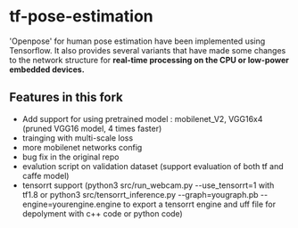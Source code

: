 # tf-pose-estimation

'Openpose' for human pose estimation have been implemented using Tensorflow. It also provides several variants that have made some changes to the network structure for **real-time processing on the CPU or low-power embedded devices.**

## Features in this fork
 - Add support for using pretrained model : mobilenet_V2, VGG16x4 (pruned VGG16 model, 4 times faster)
 - trainging with multi-scale loss
 - more mobilenet networks config
 - bug fix in the original repo
 - evalution script on validation dataset (support evaluation of both tf and caffe model)
 - tensorrt support (python3 src/run_webcam.py --use_tensorrt=1 with tf1.8 or python3 src/tensorrt_inference.py --graph=yougraph.pb --engine=yourengine.engine to export a tensorrt engine and uff file for depolyment with c++ code or python code)
